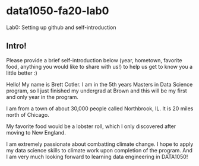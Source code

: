 # data1050-fa20-lab0
Lab0: Setting up github and self-introduction
## Intro!
Please provide a brief self-introduction below (year, hometown, favorite food, anything you would like to share with us!) to help us get to know you a little better :) 

Hello!
My name is Brett Cotler. I am in the 5th years Masters in Data Science program, so I just finished my undergrad at Brown and this will be my first and only year in the program. 

I am from a town of about 30,000 people called Northbrook, IL. It is 20 miles north of Chicago. 

My favorite food would be a lobster roll, which I only discovered after moving to New England. 

I am extremely passionate about combatting climate change. I hope to apply my data science skills to climate work upon completion of the program. And I am very much looking forward to learning data engineering in DATA1050!
